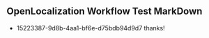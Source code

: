 ## OpenLocalization Workflow Test MarkDown
* 15223387-9d8b-4aa1-bf6e-d75bdb94d9d7 thanks!

<!--HONumber=Jul16_HO3-->


